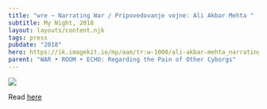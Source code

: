 ```yaml
---
title: "wre ~ Narrating War / Pripovedovanje vojne: Ali Akbar Mehta "
subtitle: My Night, 2018
layout: layouts/content.njk
tags: press
pubdate: "2018"
hero: https://ik.imagekit.io/mp/aam/tr:w-1000/ali-akbar-mehta_narrating-war-carinarnica-nova-goriza-2018.jpg
parent: "WAR • ROOM • ECHO: Regarding the Pain of Other Cyborgs"
---
```

![](https://ik.imagekit.io/mp/aam/tr:w-1000/ali-akbar-mehta_narrating-war-carinarnica-nova-goriza-2018.jpg)

Read [here](https://mynight.si/events/narrating-war-pripovedovanje-vojne-ali-akbar-mehta/)
